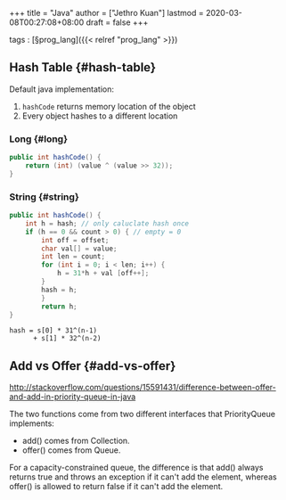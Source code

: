 +++
title = "Java"
author = ["Jethro Kuan"]
lastmod = 2020-03-08T00:27:08+08:00
draft = false
+++

tags
: [§prog\_lang]({{< relref "prog_lang" >}})


## Hash Table {#hash-table}

Default java implementation:

1.  `hashCode` returns memory location of the object
2.  Every object hashes to a different location


### Long {#long}

```java
public int hashCode() {
    return (int) (value ^ (value >> 32));
}
```


### String {#string}

```java
public int hashCode() {
    int h = hash; // only caluclate hash once
    if (h == 0 && count > 0) { // empty = 0
        int off = offset;
        char val[] = value;
        int len = count;
        for (int i = 0; i < len; i++) {
            h = 31*h + val [off++];
        }
        hash = h;
        }
        return h;
}
```

```nil
hash = s[0] * 31^(n-1)
      + s[1] * 32^(n-2)
```


## Add vs Offer {#add-vs-offer}

<http://stackoverflow.com/questions/15591431/difference-between-offer-and-add-in-priority-queue-in-java>

The two functions come from two different interfaces that
PriorityQueue implements:

-   add() comes from Collection.
-   offer() comes from Queue.

For a capacity-constrained queue, the difference is that add() always
returns true and throws an exception if it can't add the element,
whereas offer() is allowed to return false if it can't add the
element.
